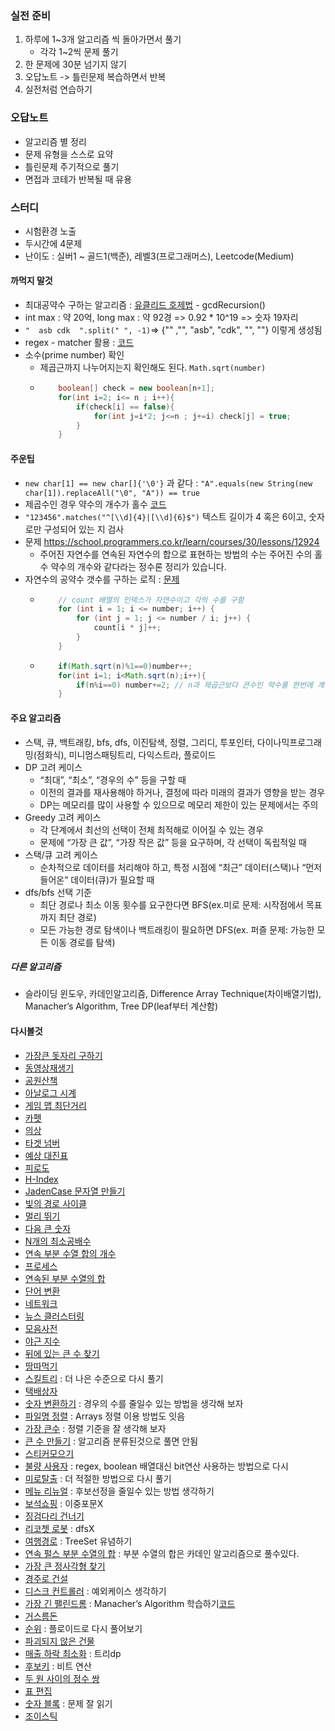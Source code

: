 ### 실전 준비
1. 하루에 1~3개 알고리즘 씩 돌아가면서 풀기
   - 각각 1~2씩 문제 풀기
2. 한 문제에 30분 넘기지 않기
3. 오답노트 -> 틀린문제 복습하면서 반복
4. 실전처럼 연습하기


### 오답노트
- 알고리즘 별 정리
- 문제 유형을 스스로 요약
- 틀린문제 주기적으로 풀기
- 면접과 코테가 반복될 때 유용


### 스터디
- 시험환경 노출
- 두시간에 4문제
- 난이도 : 실버1 ~ 골드1(백준), 레벨3(프로그래머스), Leetcode(Medium)


#### 까먹지 말것
- 최대공약수 구하는 알고리즘 : [유클리드 호제법](./programmers/lv0/AdditionOfFractions.java) - gcdRecursion()
- int max : 약 20억, long max : 약 92경 => 0.92 * 10^19 => 숫자 19자리
- ```"  asb cdk  ".split(" ", -1)```=> {"" ,"", "asb", "cdk", "", ""} 이렇게 생성됨
- regex - matcher 활용 : [코드](./programmers/lv2/JadenCaseString.java)
- 소수(prime number) 확인
    - 제곱근까지 나누어지는지 확인해도 된다. ```Math.sqrt(number)```
  - ```java
        boolean[] check = new boolean[n+1];
        for(int i=2; i<= n ; i++){
            if(check[i] == false){
                for(int j=i*2; j<=n ; j+=i) check[j] = true;
            }
        }
    ```


#### 주운팁
- ```new char[1] == new char[]{'\0'}``` 과 같다 : ```"A".equals(new String(new char[1]).replaceAll("\0", "A")) == true```
- 제곱수인 경우 약수의 개수가 홀수 [코드](./programmers/lv1/TheNumberAndAdditionOfDivisors.java)
- ``` "123456".matches("^[\\d]{4}|[\\d]{6}$") ``` 텍스트 길이가 4 혹은 6이고, 숫자로만 구성되어 있는 지 검사 
- 문제 https://school.programmers.co.kr/learn/courses/30/lessons/12924
  - 주어진 자연수를 연속된 자연수의 합으로 표현하는 방법의 수는 주어진 수의 홀수 약수의 개수와 같다라는 정수론 정리가 있습니다.
- 자연수의 공약수 갯수를 구하는 로직 : [문제](https://school.programmers.co.kr/learn/courses/30/lessons/136798)
  - ```java
        // count 배열의 인덱스가 자연수이고 각의 수를 구함
        for (int i = 1; i <= number; i++) {
            for (int j = 1; j <= number / i; j++) {
                count[i * j]++;
            }
        }
    ```
  - ```java
        if(Math.sqrt(n)%1==0)number++;
        for(int i=1; i<Math.sqrt(n);i++){
            if(n%i==0) number+=2; // n과 제곱근보다 큰수인 약수를 한번에 계산
        }
    ```
    
#### 주요 알고리즘
- 스택, 큐, 백트래킹, bfs, dfs, 이진탐색, 정렬, 그리디, 투포인터, 다이나믹프로그래밍(점화식), 미니멈스패팅트리, 다익스트라, 플로이드
- DP 고려 케이스
  - “최대”, “최소”, “경우의 수” 등을 구할 때
  - 이전의 결과를 재사용해야 하거나, 결정에 따라 미래의 결과가 영향을 받는 경우
  - DP는 메모리를 많이 사용할 수 있으므로 메모리 제한이 있는 문제에서는 주의
- Greedy 고려 케이스
  - 각 단계에서 최선의 선택이 전체 최적해로 이어질 수 있는 경우
  - 문제에 “가장 큰 값”, “가장 작은 값” 등을 요구하며, 각 선택이 독립적일 때
- 스택/큐 고려 케이스
  - 순차적으로 데이터를 처리해야 하고, 특정 시점에 “최근” 데이터(스택)나 “먼저 들어온” 데이터(큐)가 필요할 때
- dfs/bfs 선택 기준
  - 최단 경로나 최소 이동 횟수를 요구한다면 BFS(ex.미로 문제: 시작점에서 목표까지 최단 경로)
  - 모든 가능한 경로 탐색이나 백트래킹이 필요하면 DFS(ex. 퍼즐 문제: 가능한 모든 이동 경로를 탐색)

##### 다른 알고리즘
- 슬라이딩 윈도우, 카데인알고리즘, Difference Array Technique(차이배열기법), Manacher’s Algorithm, Tree DP(leaf부터 계산함)

#### 다시볼것
- [가장큰 돗자리 구하기](./programmers/lv1/PCCE10Park.java)
- [동영상재생기](./programmers/lv1/PCCP1VideoPlayer.java)
- [공원산책](./programmers/lv1/WalkInThePark.java)
- [아날로그 시계](./programmers/lv2/AnalogClock.java)
- [게임 맵 최단거리](./programmers/lv2/BfsGameMapShortestDistance.java)
- [카펫](./programmers/lv2/Carpet.java)
- [의상](./programmers/lv2/Clothes.java)
- [타겟 넘버](./programmers/lv2/DfsTargetNumber.java)
- [예상 대진표](./programmers/lv2/EstimatedMatchSheet.java)
- [피로도](./programmers/lv2/FatigueLevel.java)
- [H-Index](./programmers/lv2/HIndex.java)
- [JadenCase 문자열 만들기](./programmers/lv2/JadenCaseString.java)
- [빛의 경로 사이클](./programmers/lv2/LightPathCycle.java)
- [멀리 뛰기](./programmers/lv2/LongJump.java)
- [다음 큰 숫자](./programmers/lv2/NextBigNumber.java)
- [N개의 최소공배수](./programmers/lv2/NLeastCommonMultiple.java)
- [연속 부분 수열 합의 개수](./programmers/lv2/NumberOfConsecutivePartialSequenceSums.java)
- [프로세스](./programmers/lv2/Process.java)
- [연속된 부분 수열의 합](./programmers/lv2/SumOfConsecutiveSubsequences.java)
- [단어 변환](./programmers/lv3/BfsCountingWordConversion.java)
- [네트워크](./programmers/lv3/BfsNetwork.java)
- [뉴스 클러스터링](./programmers/lv2/KakaoNewsClustering.java)
- [모음사전](./programmers/lv2/VowelDictionary.java)
- [야근 지수](./programmers/lv3/IndexOvertimeWork.java)
- [뒤에 있는 큰 수 찾기](./programmers/lv2/FindLargeNumberBehind.java)
- [땅따먹기](./programmers/lv2/Hopscotch.java)
- [스킬트리](https://school.programmers.co.kr/learn/courses/30/lessons/49993) : 더 나은 수준으로 다시 풀기
- [택배상자](https://school.programmers.co.kr/learn/courses/30/lessons/131704)
- [숫자 변환하기](https://school.programmers.co.kr/learn/courses/30/lessons/154538) : 경우의 수를 줄일수 있는 방법을 생각해 보자
- [파일명 정렬](./programmers/lv2/KakaoSortFileNames.java) : Arrays 정렬 이용 방법도 잇음
- [가장 큰수](./programmers/lv2/LargestNumber.java) : 정렬 기준을 잘 생각해 보자
- [큰 수 만들기](./programmers/lv2/MakeBigNumber.java) : 알고리즘 분류된것으로 풀면 안됨
- [스티커모으기](https://school.programmers.co.kr/learn/courses/30/lessons/12971)
- [불량 사용자](https://school.programmers.co.kr/learn/courses/30/lessons/64064) : regex, boolean 배열대신 bit연산 사용하는 방법으로 다시
- [미로탈출](https://school.programmers.co.kr/learn/courses/30/lessons/159993) : 더 적절한 방법으로 다시 풀기
- [메뉴 리뉴얼](./programmers/lv2/KaKaoMenuRenewal.java) : 후보선정을 줄일수 있는 방법 생각하기
- [보석쇼핑](https://school.programmers.co.kr/learn/courses/30/lessons/67258) : 이중포문X
- [징검다리 건너기](https://school.programmers.co.kr/learn/courses/30/lessons/64062)
- [리코쳇 로봇](https://school.programmers.co.kr/learn/courses/30/lessons/169199) : dfsX
- [여행경로](./programmers/lv3/TravelRoute.java) : TreeSet 유념하기
- [연속 펄스 부분 수열의 합](https://school.programmers.co.kr/learn/courses/30/lessons/161988) : 부분 수열의 합은 카데인 알고리즘으로 풀수있다.
- [가장 큰 정사각형 찾기](https://school.programmers.co.kr/learn/courses/30/lessons/12905)
- [경주로 건설](https://school.programmers.co.kr/learn/courses/30/lessons/67259)
- [디스크 컨트롤러](https://school.programmers.co.kr/learn/courses/30/lessons/42627) : 예외케이스 생각하기
- [가장 긴 팰린드롬](https://school.programmers.co.kr/learn/courses/30/lessons/12904) : Manacher’s Algorithm 학습하기[코드](./programmers/lv3/LongestPalindrome.java)
- [거스름돈](https://school.programmers.co.kr/learn/courses/30/lessons/12907)
- [순위](https://school.programmers.co.kr/learn/courses/30/lessons/49191) : 플로이드로 다시 풀어보기
- [파괴되지 않은 건물](https://school.programmers.co.kr/learn/courses/30/lessons/92344)
- [매출 하락 최소화](https://school.programmers.co.kr/learn/courses/30/lessons/72416) : 트리dp
- [후보키](./programmers/lv2/KaKaoCandidateKey.java) : 비트 연산
- [두 원 사이의 정수 쌍](https://school.programmers.co.kr/learn/courses/30/lessons/181187)
- [표 편집](./programmers/lv3/KaKaoEditTable.java)
- [숫자 블록](https://school.programmers.co.kr/learn/courses/30/lessons/12923) : 문제 잘 읽기
- [조이스틱](https://school.programmers.co.kr/learn/courses/30/lessons/42860)
